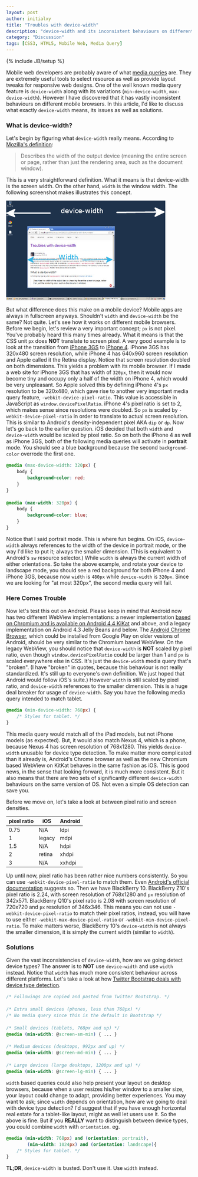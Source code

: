 ```yaml
---
layout: post
author: initialxy
title: "Troubles with device-width"
description: "device-width and its inconsistent behaviours on different mobile browsers."
category: "Discussion"
tags: [CSS3, HTML5, Mobile Web, Media Query]
---
```

{% include JB/setup %}

Mobile web developers are probably aware of what [media queries](https://developer.mozilla.org/en-US/docs/Web/Guide/CSS/Media_queries) are. They are extremely useful tools to select resource as well as provide layout tweaks for responsive web designs. One of the well known media query feature is `device-width` along with its variations (`min-device-width`, `max-device-width`). However I have discovered that it has vastly inconsistent behaviours on different mobile browsers. In this article, I'd like to discuss what exactly `device-width` means, its issues as well as solutions. <!--more-->

### What is device-width?

Let's begin by figuring what `device-width` really means. According to [Mozilla's definition](https://developer.mozilla.org/en-US/docs/Web/Guide/CSS/Media_queries#device-width):

> Describes the width of the output device (meaning the entire screen or page, rather than just the rendering area, such as the document window).

This is a very straightforward definition. What it means is that device-width is the screen width. On the other hand, `width` is the window width. The following screenshot makes illustrates this concept.

![width vs device-width](/static/images/2013-11-25-troubles-with-device-width/device-width.jpg)

But what difference does this make on a mobile device? Mobile apps are always in fullscreen anyways. Shouldn't `width` and `device-width` be the same? Not quite. Let's see how it works on different mobile browsers. Before we begin, let's review a very important concept; `px` is not pixel. You've probably heard this many times already. What it means is that the CSS unit `px` does **NOT** translate to screen pixel. A very good example is to look at the transition from [iPhone 3GS](http://en.wikipedia.org/wiki/IPhone_3GS) to [iPhone 4](http://en.wikipedia.org/wiki/IPhone_4). iPhone 3GS has 320x480 screen resolution, while iPhone 4 has 640x960 screen resolution and Apple called it the Retina display. Notice that screen resolution doubled on both dimensions. This yields a problem with its mobile browser. If I made a web site for iPhone 3GS that has width of `320px`, then it would now become tiny and occupy only a half of the width on iPhone 4, which would be very unpleasant. So Apple solved this by defining iPhone 4's `px` resolution to be 320x480, which gave rise to another very important media query feature, `-webkit-device-pixel-ratio`. This value is accessible in JavaScript as `window.devicePixelRatio`. iPhone 4's pixel ratio is set to 2, which makes sense since resolutions were doubled. So `px` is scaled by `-webkit-device-pixel-ratio` in order to translate to actual screen resolution. This is similar to Android's density-independent pixel AKA `dip` or `dp`. Now let's go back to the earlier question. iOS decided that both `width` and `device-width` would be scaled by pixel ratio. So on both the iPhone 4 as well as iPhone 3GS, both of the following media queries will activate in **portrait** mode. You should see a blue background because the second `background-color` overrode the first one.

```css
@media (max-device-width: 320px) {
    body {
        background-color: red;
    }
}

@media (max-width: 320px) {
    body {
        background-color: blue;
    }
}
```

Notice that I said portrait mode. This is where fun begins. On iOS, `device-width` always references to the width of the device in portrait mode, or the way I'd like to put it; always the smaller dimension. (This is equivalent to Android's `sw` resource selector.) While `width` is always the current width of either orientations. So take the above example, and rotate your device to landscape mode, you should see a red background for both iPhone 4 and iPhone 3GS, because now `width` is `480px` while `device-width` is `320px`. Since we are looking for "at most 320px", the second media query will fail.

### Here Comes Trouble

Now let's test this out on Android. Please keep in mind that Android now has two different WebView implementations: a newer implementation [based on Chromium and is available on Android 4.4 KiKat](http://developer.android.com/about/versions/android-4.4.html#Behaviors) and above, and a legacy implementation on Android 4.3 Jelly Beans and below. The [Android Chrome Browser](https://play.google.com/store/apps/details?id=com.android.chrome&hl=en), which could be installed from Google Play on older vesions of Android, should be very similar to the Chromium based WebView. On the legacy WebView, you should notice that `device-width` is **NOT** scaled by pixel ratio, even though `window.devicePixelRatio` could be larger than 1 and `px` is scaled everywhere else in CSS. It's just the `device-width` media query that's "broken". (I have "broken" in quotes, because this behaviour is not really standardized. It's still up to everyone's own definition. We just hoped that Android would follow iOS's suite.) However `width` is still scaled by pixel ratio, and `device-width` references to the smaller dimension. This is a huge deal breaker for usage of `device-width`. Say you have the following media query intended to match tablet.

```css
@media (min-device-width: 768px) {
    /* Styles for tablet. */
}
```

This media query would match all of the iPad models, but not iPhone models (as expected). But, it would also match Nexus 4, which is a phone, because Nexus 4 has screen resolution of 768x1280. This yields `device-width` unusable for device type detection. To make matter more complicated than it already is, Android's Chrome browser as well as the new Chromium based WebView on KitKat behaves in the same fashion as iOS. This is good news, in the sense that looking forward, it is much more consistent. But it also means that there are two sets of significantly different `device-width` behaviours on the same version of OS. Not even a simple OS detection can save you.

Before we move on, let's take a look at between pixel ratio and screen densities.

| pixel ratio | iOS     | Android |
|-------------|---------|---------|
| 0.75        | N/A     | ldpi    |
| 1           | legacy  | mdpi    |
| 1.5         | N/A     | hdpi    |
| 2           | retina  | xhdpi   |
| 3           | N/A     | xxhdpi  |

Up until now, pixel ratio has been rather nice numbers consistently. So you can use `-webkit-device-pixel-ratio` to match them. Even [Android's official documentation](http://developer.android.com/guide/webapps/targeting.html) suggests so. Then we have BlackBerry 10. BlackBerry Z10's pixel ratio is 2.24, with screen resolution of 768x1280 and `px` resolution of 342x571. BlackBerry Q10's pixel ratio is 2.08 with screen resolution of 720x720 and `px` resolution of 346x346. This means you can not use `-webkit-device-pixel-ratio` to match their pixel ratios, instead, you will have to use either `-webkit-max-device-pixel-ratio` or `-webkit-min-device-pixel-ratio`. To make matters worse, BlackBerry 10's `device-width` is not always the smaller dimension, it is simply the current width (similar to `width`).

### Solutions

Given the vast inconsistencies of `device-width`, how are we going detect device types? The answer is to **NOT** use `device-width` and use `width` instead. Notice that `width` has much more consistent behaviour across different platforms. Let's take a look at how [Twitter Bootstrap deals with device type detection](http://getbootstrap.com/css/#grid).

```css
/* Followings are copied and pasted from Twitter Bootstrap. */

/* Extra small devices (phones, less than 768px) */
/* No media query since this is the default in Bootstrap */

/* Small devices (tablets, 768px and up) */
@media (min-width: @screen-sm-min) { ... }

/* Medium devices (desktops, 992px and up) */
@media (min-width: @screen-md-min) { ... }

/* Large devices (large desktops, 1200px and up) */
@media (min-width: @screen-lg-min) { ... }
```

`width` based queries could also help present your layout on desktop browsers, because when a user resizes his/her window to a smaller size, your layout could change to adapt, providing better experiences. You may want to ask; since `width` depends on orientation, how are we going to deal with device type detection? I'd suggest that if you have enough horizontal real estate for a tablet-like layout, might as well let users use it. So the above is fine. But if you **REALLY** want to distinguish between device types, you could combine `width` with `orientation`. eg.

```css
@media (min-width: 768px) and (orientation: portrait),
        (min-width: 1024px) and (orientation: landscape){
    /* Styles for tablet. */
}
```

**TL;DR**, `device-width` is busted. Don't use it. Use `width` instead.
